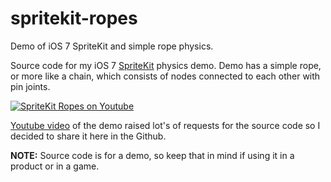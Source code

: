 spritekit-ropes
===============

Demo of iOS 7 SpriteKit and simple rope physics.

Source code for my iOS 7 [SpriteKit](https://developer.apple.com/library/mac/documentation/GraphicsAnimation/Conceptual/SpriteKit_PG/Introduction/Introduction.html) physics demo. Demo has a simple rope, or more like a chain, which consists of nodes connected to each other with pin joints.

[![SpriteKit Ropes on Youtube](http://img.youtube.com/vi/7jWdcbmnmKQ/0.jpg)](https://www.youtube.com/watch?v=7jWdcbmnmKQ&hd=1)

[Youtube video](https://www.youtube.com/watch?v=7jWdcbmnmKQ&hd=1) of the demo raised lot's of requests for the source code so I decided to share it here in the Github.

__NOTE:__ Source code is for a demo, so keep that in mind if using it in a product or in a game.
